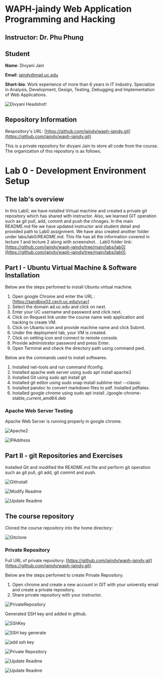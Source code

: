 # WAPH-jaindy Web Application Programming and Hacking

## Instructor: Dr. Phu Phung

## Student

**Name**: Divyani Jain

**Email**: jaindy@mail.uc.edu

**Short-bio**: Work experience of more than 6 years in IT Industry. Specialize in Analysis, Development, Design, Testing, Debugging and Implementation of Web Applications. 

![Divyani Headshot!](/Images/Divyani_Jain.jpg)

## Repository Information

Respository's URL: [https://github.com/jaindy/waph-jaindy.git](https://github.com/jaindy/waph-jaindy.git)

This is a private repository for divyani Jain to store all code from the course. The organization of this repository is as follows.

# Lab 0 - Development Environment Setup 

## The lab's overview

In this Lab0, we have nstalled Virtual machine and created a private git repository which has shared with instructor. Also, we learned GIT operation such as git pull, add, commit and push the chnages. In the main README.md file we have updated instructor and student detail and provided path to Lab0 assignment. We have also created another folder under labs/lab0/README.md. This file has all the information covered in lecture 1 and lecture 2 along with screenshot. 
.
Lab0 folder link: [https://github.com/jaindy/waph-jaindy/tree/main/labs/lab0](https://github.com/jaindy/waph-jaindy/tree/main/labs/lab0).

## Part I - Ubuntu Virtual Machine & Software Installation

Below are the steps perfomed to install Ubuntu virtual machine.

1. Open google Chrome and enter the URL : [https://sandbox02.cech.uc.edu/vcac]
2. Select the domain ad.uc.edu and click on next.
3. Enter your UC username and password and click next.
4. Click on Request link under the course name web application and hacking to create VM.
5. Click on Ubantu icon and provide machine name and click Submit.
6. Under the deployment tab, your VM is created.
7. Click on setting icon and connect to remote console.
8. Provide administrator password and press Enter.
9. Open Terminal and check the directory path using command pwd.

Below are the commands used to install softwares.

1. Installed net-tools and run command ifconfig.
2. Installed apache web server using sudo apt install apache2
3. Installed Git using sudo apt install git
4. Installed git editor using sudo snap install sublime-text --classic
5. Installed pandoc to convert markdown files to pdf. Installed pdflatex.
6. Installed google chrome using sudo apt install ./google-chrome-stable_current_amd64.deb

### Apache Web Server Testing

Apache Web Server is running properly in google chrome.

![Apache2](/Images/Apache2.png)

![IPAddress](/Images/IPaddress.png)


## Part II - git Repositories and Exercises

Installed Git and modified the README.md file and perform git operation such as git pull, git add, git commit and push.

![GitInstall](/Images/GitInstall.png)

![Modify Readme](/Images/Setup.png)

![Update Readme](/Images/UpdateReadme.png)


## The course repository

Cloned the course repository into the home directory:

![Gitclone](/Images/GitClone.png)

### Private Repository

Full URL of private repository: [https://github.com/jaindy/waph-jaindy.git] (https://github.com/jaindy/waph-jaindy.git).

Below are the steps perfomed to create Private Repository.
1. Open chrome and create a new account in GIT with your university email and create a private repository.
2. Share private repository with your instructor.

![PrivateRepository](/Images/RepositoryAccess.png)

Generated SSH key and added in github.

![SShKey](/Images/SSHKey.png)

![SSH key generate](/Images/KeyGenerate.png)

![add ssh key](/Images/SSHkeysetup.png)

![Private Repository](/Images/GitCloneSSH.png)

![Update Readme](/Images/README_1.png)

![Update Readme](/Images/README_2.png)
